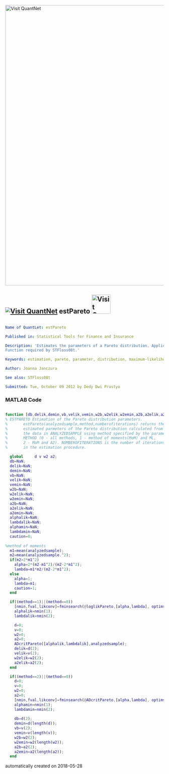 [<img src="https://github.com/QuantLet/Styleguide-and-FAQ/blob/master/pictures/banner.png" width="888" alt="Visit QuantNet">](http://quantlet.de/)

## [<img src="https://github.com/QuantLet/Styleguide-and-FAQ/blob/master/pictures/qloqo.png" alt="Visit QuantNet">](http://quantlet.de/) **estPareto** [<img src="https://github.com/QuantLet/Styleguide-and-FAQ/blob/master/pictures/QN2.png" width="60" alt="Visit QuantNet 2.0">](http://quantlet.de/)

```yaml

Name of QuantLet: estPareto

Published in: Statistical Tools for Finance and Insurance

Description: 'Estimates the parameters of a Pareto distribution. Applicable methods are: maximum likelihood (ML), methods of moments (MoM) or optimized based on Anderson-Darling statistics (A2)
Function required by STFloss08t.'

Keywords: estimation, pareto, parameter, distribution, maximum-likelihood

Author: Joanna Janczura

See also: STFloss08t

Submitted: Tue, October 09 2012 by Dedy Dwi Prastyo
```

### MATLAB Code
```matlab

function [db,delik,demin,vb,velik,vemin,w2b,w2elik,w2emin,a2b,a2elik,a2emin,alpha,lambda,alphalik,lambdalik,alphamin,lambdamin,caution]=estPareto(analyzedsample,method,numberofiterations)
% ESTPARETO Estimation of the Pareto distribution parameters.
%       estPareto(analyzedsample,method,numberofiterations) returns the
%       estimated parmeters of the Pareto distribution calculated from 
%       the data in ANALYZEDSAMPLE using method specified by the parameter
%       METHOD (0 - all methods, 1 - method of moments(MoM) and ML, 
%       2 - MoM and A2). NUMBEROFITERATIONS is the number of iterations 
%       in the estimation procedure.

  global     d v w2 a2;
  db=NaN;
  delik=NaN;
  demin=NaN;
  vb=NaN;
  velik=NaN;
  vemin=NaN;
  w2b=NaN;
  w2elik=NaN;
  w2emin=NaN;
  a2b=NaN;
  a2elik=NaN;
  a2emin=NaN;
  alphalik=NaN;
  lambdalik=NaN;
  alphamin=NaN;
  lambdamin=NaN;
  caution=0;
  
%method of moments
  m1=mean(analyzedsample);
  m2=mean(analyzedsample.^2);
  if(m2>2*m1^2)
    alpha=2*(m2-m1^2)/(m2-2*m1^2);
    lambda=m1*m2/(m2-2*m1^2);
  else
    alpha=1;
    lambda=m1;
    caution=1;
  end

  if((method==1)||(method==0))
    [nmin,fval,likconv]=fminsearch(@loglikPareto,[alpha,lambda], optimset('MaxIter',numberofiterations,'Display','off'),analyzedsample);
    alphalik=nmin(1);
    lambdalik=nmin(2);

    d=0;
    v=0;
    w2=0;
    a2=0;
    ADcritPareto([alphalik,lambdalik],analyzedsample);
    delik=d(2);
    velik=v(2);
    w2elik=w2(2);
    a2elik=a2(2);
  end

  if((method==2)||(method==0))
    d=0;
    v=0;
    w2=0;
    a2=0;
    [nmin,fval,likconv]=fminsearch(@ADcritPareto,[alpha,lambda], optimset('MaxIter',numberofiterations,'Display','off'),analyzedsample);
    alphamin=nmin(1);
    lambdamin=nmin(2);
    
    db=d(2);
    demin=d(length(d));
    vb=v(2);
    vemin=v(length(v));
    w2b=w2(2);
    w2emin=w2(length(w2));
    a2b=a2(2);
    a2emin=a2(length(a2));
  end
```

automatically created on 2018-05-28